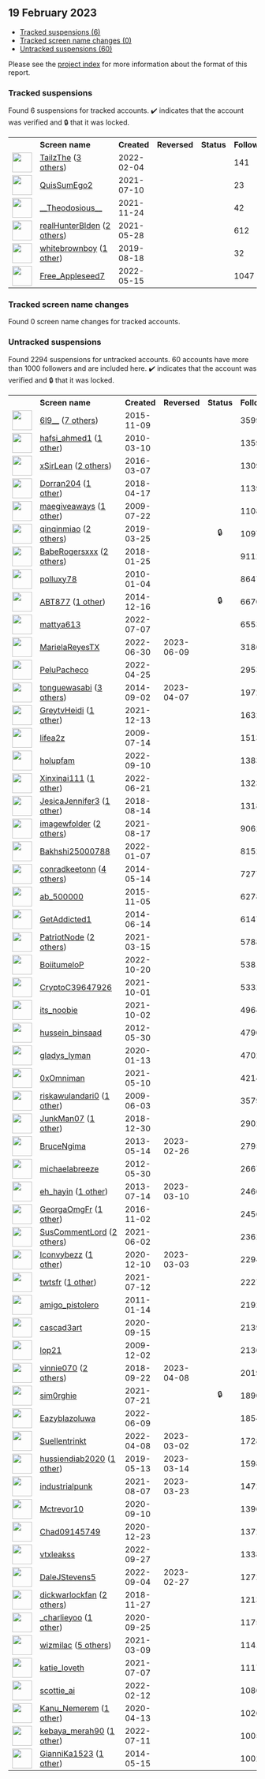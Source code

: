 ## 19 February 2023

* [Tracked suspensions (6)](#tracked-suspensions)
* [Tracked screen name changes (0)](#tracked-screen-name-changes)
* [Untracked suspensions (60)](#untracked-suspensions)

Please see the [project index](https://github.com/travisbrown/twitter-watch) for more information about the format of this report.

### Tracked suspensions

Found 6 suspensions for tracked accounts.
  ✔️ indicates that the account was verified and 🔒 that it was locked.

<table>
    <tr>
        <th></th>
        <th align="left">Screen name</th>
        <th align="left">Created</th>
        <th align="left">Reversed</th>
        <th align="left">Status</th>
        <th align="left">Followers</th>
        <th align="left">Ranking</th></tr>
    </tr>
        <tr>
            <td><a href="https://twitter.com/intent/user?user_id=1489388872924602368">
                <img src="https://pbs.twimg.com/profile_images/1598720970067427329/D2lcLCpQ_normal.jpg" width="40px" height="40px" align="center"/></a>
            </td>
            <td>
                <a href="https://twitter.com/TailzThe">TailzThe</a>&nbsp;(<a href="https://api.memory.lol/v1/tw/id/1489388872924602368">3 others</a>)&nbsp;</td>
            <td>2022-02-04</td>
            <td></td>
            <td align="center"></td>
            <td>141</td>
            <td>1842</td>
        </tr>
        <tr>
            <td><a href="https://twitter.com/intent/user?user_id=1413983116696375296">
                <img src="https://pbs.twimg.com/profile_images/1584705823221088256/tlC9uSIr_normal.jpg" width="40px" height="40px" align="center"/></a>
            </td>
            <td>
                <a href="https://twitter.com/QuisSumEgo2">QuisSumEgo2</a></td>
            <td>2021-07-10</td>
            <td></td>
            <td align="center"></td>
            <td>23</td>
            <td>12048</td>
        </tr>
        <tr>
            <td><a href="https://twitter.com/intent/user?user_id=1463651547406114823">
                <img src="https://pbs.twimg.com/profile_images/1561551590934417409/pk03gn7-_normal.jpg" width="40px" height="40px" align="center"/></a>
            </td>
            <td>
                <a href="https://twitter.com/__Theodosious__">__Theodosious__</a></td>
            <td>2021-11-24</td>
            <td></td>
            <td align="center"></td>
            <td>42</td>
            <td>13156</td>
        </tr>
        <tr>
            <td><a href="https://twitter.com/intent/user?user_id=1398405663672442889">
                <img src="https://pbs.twimg.com/profile_images/1598685879211638785/nsz5iC70_normal.jpg" width="40px" height="40px" align="center"/></a>
            </td>
            <td>
                <a href="https://twitter.com/realHunterBlden">realHunterBlden</a>&nbsp;(<a href="https://api.memory.lol/v1/tw/id/1398405663672442889">2 others</a>)&nbsp;</td>
            <td>2021-05-28</td>
            <td></td>
            <td align="center"></td>
            <td>612</td>
            <td>87190</td>
        </tr>
        <tr>
            <td><a href="https://twitter.com/intent/user?user_id=1163105198862032896">
                <img src="https://pbs.twimg.com/profile_images/1552051673014493184/GVxRDlxB_normal.jpg" width="40px" height="40px" align="center"/></a>
            </td>
            <td>
                <a href="https://twitter.com/whitebrownboy">whitebrownboy</a>&nbsp;(<a href="https://api.memory.lol/v1/tw/id/1163105198862032896">1 other</a>)&nbsp;</td>
            <td>2019-08-18</td>
            <td></td>
            <td align="center"></td>
            <td>32</td>
            <td>94241</td>
        </tr>
        <tr>
            <td><a href="https://twitter.com/intent/user?user_id=1525861646194905090">
                <img src="https://pbs.twimg.com/profile_images/1535213404805292032/o52xFI8S_normal.jpg" width="40px" height="40px" align="center"/></a>
            </td>
            <td>
                <a href="https://twitter.com/Free_Appleseed7">Free_Appleseed7</a></td>
            <td>2022-05-15</td>
            <td></td>
            <td align="center"></td>
            <td>1047</td>
            <td>95499</td>
        </tr></table>

### Tracked screen name changes

Found 0 screen name changes for tracked accounts.

### Untracked suspensions

Found 2294 suspensions for untracked accounts.
60 accounts have more than 1000 followers and are included here.
  ✔️ indicates that the account was verified and 🔒 that it was locked.

<table>
    <tr>
        <th></th>
        <th align="left">Screen name</th>
        <th align="left">Created</th>
        <th align="left">Reversed</th>
        <th align="left">Status</th>
        <th align="left">Followers</th>
    </tr>
        <tr>
            <td><a href="https://twitter.com/intent/user?user_id=4149150267">
                <img src="https://pbs.twimg.com/profile_images/1452734014662586370/zjn99dWG_normal.jpg" width="40px" height="40px" align="center"/></a>
            </td>
            <td>
                <a href="https://twitter.com/6l9__">6l9__</a>&nbsp;(<a href="https://api.memory.lol/v1/tw/id/4149150267">7 others</a>)&nbsp;</td>
            <td>2015-11-09</td>
            <td></td>
            <td align="center"></td>
            <td>359972</td>
        </tr>
        <tr>
            <td><a href="https://twitter.com/intent/user?user_id=121788498">
                <img src="https://pbs.twimg.com/profile_images/1359371119027978240/4mMRO2RX_normal.jpg" width="40px" height="40px" align="center"/></a>
            </td>
            <td>
                <a href="https://twitter.com/hafsi_ahmed1">hafsi_ahmed1</a>&nbsp;(<a href="https://api.memory.lol/v1/tw/id/121788498">1 other</a>)&nbsp;</td>
            <td>2010-03-10</td>
            <td></td>
            <td align="center"></td>
            <td>135998</td>
        </tr>
        <tr>
            <td><a href="https://twitter.com/intent/user?user_id=706899433099689984">
                <img src="https://pbs.twimg.com/profile_images/1598175373530914816/XsX92pin_normal.jpg" width="40px" height="40px" align="center"/></a>
            </td>
            <td>
                <a href="https://twitter.com/xSirLean">xSirLean</a>&nbsp;(<a href="https://api.memory.lol/v1/tw/id/706899433099689984">2 others</a>)&nbsp;</td>
            <td>2016-03-07</td>
            <td></td>
            <td align="center"></td>
            <td>130929</td>
        </tr>
        <tr>
            <td><a href="https://twitter.com/intent/user?user_id=986190076794343424">
                <img src="https://pbs.twimg.com/profile_images/1508492724760039424/OPflCj73_normal.jpg" width="40px" height="40px" align="center"/></a>
            </td>
            <td>
                <a href="https://twitter.com/Dorran204">Dorran204</a>&nbsp;(<a href="https://api.memory.lol/v1/tw/id/986190076794343424">1 other</a>)&nbsp;</td>
            <td>2018-04-17</td>
            <td></td>
            <td align="center"></td>
            <td>113983</td>
        </tr>
        <tr>
            <td><a href="https://twitter.com/intent/user?user_id=59103386">
                <img src="https://pbs.twimg.com/profile_images/1512720049840476167/kTTTNNxI_normal.jpg" width="40px" height="40px" align="center"/></a>
            </td>
            <td>
                <a href="https://twitter.com/maegiveaways">maegiveaways</a>&nbsp;(<a href="https://api.memory.lol/v1/tw/id/59103386">1 other</a>)&nbsp;</td>
            <td>2009-07-22</td>
            <td></td>
            <td align="center"></td>
            <td>110895</td>
        </tr>
        <tr>
            <td><a href="https://twitter.com/intent/user?user_id=1110326271374848001">
                <img src="https://pbs.twimg.com/profile_images/1491144617588588545/qFArO6Pq_normal.jpg" width="40px" height="40px" align="center"/></a>
            </td>
            <td>
                <a href="https://twitter.com/qinqinmiao">qinqinmiao</a>&nbsp;(<a href="https://api.memory.lol/v1/tw/id/1110326271374848001">2 others</a>)&nbsp;</td>
            <td>2019-03-25</td>
            <td></td>
            <td align="center">🔒</td>
            <td>109702</td>
        </tr>
        <tr>
            <td><a href="https://twitter.com/intent/user?user_id=956664783692058624">
                <img src="https://pbs.twimg.com/profile_images/1590871068901707776/-wQY1jcY_normal.jpg" width="40px" height="40px" align="center"/></a>
            </td>
            <td>
                <a href="https://twitter.com/BabeRogersxxx">BabeRogersxxx</a>&nbsp;(<a href="https://api.memory.lol/v1/tw/id/956664783692058624">2 others</a>)&nbsp;</td>
            <td>2018-01-25</td>
            <td></td>
            <td align="center"></td>
            <td>91121</td>
        </tr>
        <tr>
            <td><a href="https://twitter.com/intent/user?user_id=101711457">
                <img src="https://pbs.twimg.com/profile_images/1520943481606209536/ib2VX2Wu_normal.png" width="40px" height="40px" align="center"/></a>
            </td>
            <td>
                <a href="https://twitter.com/polluxy78">polluxy78</a></td>
            <td>2010-01-04</td>
            <td></td>
            <td align="center"></td>
            <td>86479</td>
        </tr>
        <tr>
            <td><a href="https://twitter.com/intent/user?user_id=2932616178">
                <img src="https://pbs.twimg.com/profile_images/1515160194975776774/E6Zru10P_normal.jpg" width="40px" height="40px" align="center"/></a>
            </td>
            <td>
                <a href="https://twitter.com/ABT877">ABT877</a>&nbsp;(<a href="https://api.memory.lol/v1/tw/id/2932616178">1 other</a>)&nbsp;</td>
            <td>2014-12-16</td>
            <td></td>
            <td align="center">🔒</td>
            <td>66704</td>
        </tr>
        <tr>
            <td><a href="https://twitter.com/intent/user?user_id=1545140886174339072">
                <img src="https://pbs.twimg.com/profile_images/1545142353228595200/c8uZ2kdF_normal.jpg" width="40px" height="40px" align="center"/></a>
            </td>
            <td>
                <a href="https://twitter.com/mattya613">mattya613</a></td>
            <td>2022-07-07</td>
            <td></td>
            <td align="center"></td>
            <td>65533</td>
        </tr>
        <tr>
            <td><a href="https://twitter.com/intent/user?user_id=1542344352499892224">
                <img src="https://pbs.twimg.com/profile_images/1542450631092436992/WVkviX8J_normal.jpg" width="40px" height="40px" align="center"/></a>
            </td>
            <td>
                <a href="https://twitter.com/MarielaReyesTX">MarielaReyesTX</a></td>
            <td>2022-06-30</td>
            <td>2023-06-09</td>
            <td align="center"></td>
            <td>31867</td>
        </tr>
        <tr>
            <td><a href="https://twitter.com/intent/user?user_id=1518595822031622146">
                <img src="https://pbs.twimg.com/profile_images/1540679198640984064/LSst8wkm_normal.jpg" width="40px" height="40px" align="center"/></a>
            </td>
            <td>
                <a href="https://twitter.com/PeluPacheco">PeluPacheco</a></td>
            <td>2022-04-25</td>
            <td></td>
            <td align="center"></td>
            <td>29539</td>
        </tr>
        <tr>
            <td><a href="https://twitter.com/intent/user?user_id=2785822645">
                <img src="https://pbs.twimg.com/profile_images/1477586787761782788/TvfVzSqo_normal.jpg" width="40px" height="40px" align="center"/></a>
            </td>
            <td>
                <a href="https://twitter.com/tonguewasabi">tonguewasabi</a>&nbsp;(<a href="https://api.memory.lol/v1/tw/id/2785822645">3 others</a>)&nbsp;</td>
            <td>2014-09-02</td>
            <td>2023-04-07</td>
            <td align="center"></td>
            <td>19729</td>
        </tr>
        <tr>
            <td><a href="https://twitter.com/intent/user?user_id=1470415984578072579">
                <img src="https://pbs.twimg.com/profile_images/1544449269251411968/NcivYZP-_normal.jpg" width="40px" height="40px" align="center"/></a>
            </td>
            <td>
                <a href="https://twitter.com/GreytvHeidi">GreytvHeidi</a>&nbsp;(<a href="https://api.memory.lol/v1/tw/id/1470415984578072579">1 other</a>)&nbsp;</td>
            <td>2021-12-13</td>
            <td></td>
            <td align="center"></td>
            <td>16328</td>
        </tr>
        <tr>
            <td><a href="https://twitter.com/intent/user?user_id=56758410">
                <img src="https://pbs.twimg.com/profile_images/650680092427964416/8qdWQyVf_normal.jpg" width="40px" height="40px" align="center"/></a>
            </td>
            <td>
                <a href="https://twitter.com/lifea2z">lifea2z</a></td>
            <td>2009-07-14</td>
            <td></td>
            <td align="center"></td>
            <td>15134</td>
        </tr>
        <tr>
            <td><a href="https://twitter.com/intent/user?user_id=1568642714660646913">
                <img src="https://pbs.twimg.com/profile_images/1569784260235591683/rloSNlUf_normal.jpg" width="40px" height="40px" align="center"/></a>
            </td>
            <td>
                <a href="https://twitter.com/holupfam">holupfam</a></td>
            <td>2022-09-10</td>
            <td></td>
            <td align="center"></td>
            <td>13835</td>
        </tr>
        <tr>
            <td><a href="https://twitter.com/intent/user?user_id=1539145602071674888">
                <img src="https://pbs.twimg.com/profile_images/1596490732734251008/ucPlktWn_normal.jpg" width="40px" height="40px" align="center"/></a>
            </td>
            <td>
                <a href="https://twitter.com/Xinxinai111">Xinxinai111</a>&nbsp;(<a href="https://api.memory.lol/v1/tw/id/1539145602071674888">1 other</a>)&nbsp;</td>
            <td>2022-06-21</td>
            <td></td>
            <td align="center"></td>
            <td>13233</td>
        </tr>
        <tr>
            <td><a href="https://twitter.com/intent/user?user_id=1029262516327669761">
                <img src="https://pbs.twimg.com/profile_images/1428225922591690753/lhkjBII-_normal.jpg" width="40px" height="40px" align="center"/></a>
            </td>
            <td>
                <a href="https://twitter.com/JesicaJennifer3">JesicaJennifer3</a>&nbsp;(<a href="https://api.memory.lol/v1/tw/id/1029262516327669761">1 other</a>)&nbsp;</td>
            <td>2018-08-14</td>
            <td></td>
            <td align="center"></td>
            <td>13185</td>
        </tr>
        <tr>
            <td><a href="https://twitter.com/intent/user?user_id=1427768020290711552">
                <img src="https://pbs.twimg.com/profile_images/1427770838477062144/oT2V4Rlz_normal.jpg" width="40px" height="40px" align="center"/></a>
            </td>
            <td>
                <a href="https://twitter.com/imagewfolder">imagewfolder</a>&nbsp;(<a href="https://api.memory.lol/v1/tw/id/1427768020290711552">2 others</a>)&nbsp;</td>
            <td>2021-08-17</td>
            <td></td>
            <td align="center"></td>
            <td>9062</td>
        </tr>
        <tr>
            <td><a href="https://twitter.com/intent/user?user_id=1479562416765739011">
                <img src="https://pbs.twimg.com/profile_images/1539612676237791238/jCn-J8pQ_normal.jpg" width="40px" height="40px" align="center"/></a>
            </td>
            <td>
                <a href="https://twitter.com/Bakhshi25000788">Bakhshi25000788</a></td>
            <td>2022-01-07</td>
            <td></td>
            <td align="center"></td>
            <td>8152</td>
        </tr>
        <tr>
            <td><a href="https://twitter.com/intent/user?user_id=2493719334">
                <img src="https://pbs.twimg.com/profile_images/908468202430242816/FO5-99cL_normal.jpg" width="40px" height="40px" align="center"/></a>
            </td>
            <td>
                <a href="https://twitter.com/conradkeetonn">conradkeetonn</a>&nbsp;(<a href="https://api.memory.lol/v1/tw/id/2493719334">4 others</a>)&nbsp;</td>
            <td>2014-05-14</td>
            <td></td>
            <td align="center"></td>
            <td>7277</td>
        </tr>
        <tr>
            <td><a href="https://twitter.com/intent/user?user_id=4119679942">
                <img src="https://pbs.twimg.com/profile_images/662264296399859712/WIvdgAjS_normal.jpg" width="40px" height="40px" align="center"/></a>
            </td>
            <td>
                <a href="https://twitter.com/ab_500000">ab_500000</a></td>
            <td>2015-11-05</td>
            <td></td>
            <td align="center"></td>
            <td>6278</td>
        </tr>
        <tr>
            <td><a href="https://twitter.com/intent/user?user_id=2566770290">
                <img src="https://pbs.twimg.com/profile_images/968101890696384512/fxQnitSG_normal.jpg" width="40px" height="40px" align="center"/></a>
            </td>
            <td>
                <a href="https://twitter.com/GetAddicted1">GetAddicted1</a></td>
            <td>2014-06-14</td>
            <td></td>
            <td align="center"></td>
            <td>6147</td>
        </tr>
        <tr>
            <td><a href="https://twitter.com/intent/user?user_id=1371407852435169284">
                <img src="https://pbs.twimg.com/profile_images/1519329141082161152/7aHckdiW_normal.jpg" width="40px" height="40px" align="center"/></a>
            </td>
            <td>
                <a href="https://twitter.com/PatriotNode">PatriotNode</a>&nbsp;(<a href="https://api.memory.lol/v1/tw/id/1371407852435169284">2 others</a>)&nbsp;</td>
            <td>2021-03-15</td>
            <td></td>
            <td align="center"></td>
            <td>5788</td>
        </tr>
        <tr>
            <td><a href="https://twitter.com/intent/user?user_id=1582918390297276417">
                <img src="https://pbs.twimg.com/profile_images/1582919120474996737/GwSr2-0p_normal.jpg" width="40px" height="40px" align="center"/></a>
            </td>
            <td>
                <a href="https://twitter.com/BoiitumeloP">BoiitumeloP</a></td>
            <td>2022-10-20</td>
            <td></td>
            <td align="center"></td>
            <td>5381</td>
        </tr>
        <tr>
            <td><a href="https://twitter.com/intent/user?user_id=1443900920710893576">
                <img src="https://pbs.twimg.com/profile_images/1443957167074074625/3wkzlUjP_normal.jpg" width="40px" height="40px" align="center"/></a>
            </td>
            <td>
                <a href="https://twitter.com/CryptoC39647926">CryptoC39647926</a></td>
            <td>2021-10-01</td>
            <td></td>
            <td align="center"></td>
            <td>5332</td>
        </tr>
        <tr>
            <td><a href="https://twitter.com/intent/user?user_id=1444260670682193926">
                <img src="https://pbs.twimg.com/profile_images/1444260874743521284/TF30CHkv_normal.jpg" width="40px" height="40px" align="center"/></a>
            </td>
            <td>
                <a href="https://twitter.com/its_noobie">its_noobie</a></td>
            <td>2021-10-02</td>
            <td></td>
            <td align="center"></td>
            <td>4964</td>
        </tr>
        <tr>
            <td><a href="https://twitter.com/intent/user?user_id=595006035">
                <img src="https://pbs.twimg.com/profile_images/1525950598503452674/dQdaNslV_normal.jpg" width="40px" height="40px" align="center"/></a>
            </td>
            <td>
                <a href="https://twitter.com/hussein_binsaad">hussein_binsaad</a></td>
            <td>2012-05-30</td>
            <td></td>
            <td align="center"></td>
            <td>4790</td>
        </tr>
        <tr>
            <td><a href="https://twitter.com/intent/user?user_id=1216818374153469954">
                <img src="https://pbs.twimg.com/profile_images/1216819065509044224/2QMFT2FW_normal.jpg" width="40px" height="40px" align="center"/></a>
            </td>
            <td>
                <a href="https://twitter.com/gladys_lyman">gladys_lyman</a></td>
            <td>2020-01-13</td>
            <td></td>
            <td align="center"></td>
            <td>4702</td>
        </tr>
        <tr>
            <td><a href="https://twitter.com/intent/user?user_id=1391878914553876486">
                <img src="https://pbs.twimg.com/profile_images/1591943106957656064/PLTRL5Vn_normal.jpg" width="40px" height="40px" align="center"/></a>
            </td>
            <td>
                <a href="https://twitter.com/0xOmniman">0xOmniman</a></td>
            <td>2021-05-10</td>
            <td></td>
            <td align="center"></td>
            <td>4214</td>
        </tr>
        <tr>
            <td><a href="https://twitter.com/intent/user?user_id=44456385">
                <img src="https://pbs.twimg.com/profile_images/1579069531745529856/3HyM_MvS_normal.jpg" width="40px" height="40px" align="center"/></a>
            </td>
            <td>
                <a href="https://twitter.com/riskawulandari0">riskawulandari0</a>&nbsp;(<a href="https://api.memory.lol/v1/tw/id/44456385">1 other</a>)&nbsp;</td>
            <td>2009-06-03</td>
            <td></td>
            <td align="center"></td>
            <td>3579</td>
        </tr>
        <tr>
            <td><a href="https://twitter.com/intent/user?user_id=1079377845363855360">
                <img src="https://pbs.twimg.com/profile_images/1156355849486512128/KHjWoyxw_normal.jpg" width="40px" height="40px" align="center"/></a>
            </td>
            <td>
                <a href="https://twitter.com/JunkMan07">JunkMan07</a>&nbsp;(<a href="https://api.memory.lol/v1/tw/id/1079377845363855360">1 other</a>)&nbsp;</td>
            <td>2018-12-30</td>
            <td></td>
            <td align="center"></td>
            <td>2902</td>
        </tr>
        <tr>
            <td><a href="https://twitter.com/intent/user?user_id=1426676322">
                <img src="https://pbs.twimg.com/profile_images/1476172875166007297/HVvGCpQL_normal.jpg" width="40px" height="40px" align="center"/></a>
            </td>
            <td>
                <a href="https://twitter.com/BruceNgima">BruceNgima</a></td>
            <td>2013-05-14</td>
            <td>2023-02-26</td>
            <td align="center"></td>
            <td>2795</td>
        </tr>
        <tr>
            <td><a href="https://twitter.com/intent/user?user_id=595005324">
                <img src="https://pbs.twimg.com/profile_images/666195882933624832/W_8nUZBY_normal.jpg" width="40px" height="40px" align="center"/></a>
            </td>
            <td>
                <a href="https://twitter.com/michaelabreeze">michaelabreeze</a></td>
            <td>2012-05-30</td>
            <td></td>
            <td align="center"></td>
            <td>2667</td>
        </tr>
        <tr>
            <td><a href="https://twitter.com/intent/user?user_id=1593007544">
                <img src="https://pbs.twimg.com/profile_images/1525226193821356033/SiaO5PDo_normal.jpg" width="40px" height="40px" align="center"/></a>
            </td>
            <td>
                <a href="https://twitter.com/eh_hayin">eh_hayin</a>&nbsp;(<a href="https://api.memory.lol/v1/tw/id/1593007544">1 other</a>)&nbsp;</td>
            <td>2013-07-14</td>
            <td>2023-03-10</td>
            <td align="center"></td>
            <td>2466</td>
        </tr>
        <tr>
            <td><a href="https://twitter.com/intent/user?user_id=793694993324056576">
                <img src="https://pbs.twimg.com/profile_images/1589943761076981762/qERsDUAc_normal.jpg" width="40px" height="40px" align="center"/></a>
            </td>
            <td>
                <a href="https://twitter.com/GeorgaOmgFr">GeorgaOmgFr</a>&nbsp;(<a href="https://api.memory.lol/v1/tw/id/793694993324056576">1 other</a>)&nbsp;</td>
            <td>2016-11-02</td>
            <td></td>
            <td align="center"></td>
            <td>2456</td>
        </tr>
        <tr>
            <td><a href="https://twitter.com/intent/user?user_id=1399951367607889921">
                <img src="https://pbs.twimg.com/profile_images/1408887859889717250/Z8QDztdc_normal.jpg" width="40px" height="40px" align="center"/></a>
            </td>
            <td>
                <a href="https://twitter.com/SusCommentLord">SusCommentLord</a>&nbsp;(<a href="https://api.memory.lol/v1/tw/id/1399951367607889921">2 others</a>)&nbsp;</td>
            <td>2021-06-02</td>
            <td></td>
            <td align="center"></td>
            <td>2362</td>
        </tr>
        <tr>
            <td><a href="https://twitter.com/intent/user?user_id=1337164112007147526">
                <img src="https://pbs.twimg.com/profile_images/1598240805289922560/xT-XJrjo_normal.jpg" width="40px" height="40px" align="center"/></a>
            </td>
            <td>
                <a href="https://twitter.com/Iconvybezz">Iconvybezz</a>&nbsp;(<a href="https://api.memory.lol/v1/tw/id/1337164112007147526">1 other</a>)&nbsp;</td>
            <td>2020-12-10</td>
            <td>2023-03-03</td>
            <td align="center"></td>
            <td>2294</td>
        </tr>
        <tr>
            <td><a href="https://twitter.com/intent/user?user_id=1414381145748353026">
                <img src="https://pbs.twimg.com/profile_images/1555404619706146816/4B4PxVjr_normal.jpg" width="40px" height="40px" align="center"/></a>
            </td>
            <td>
                <a href="https://twitter.com/twtsfr">twtsfr</a>&nbsp;(<a href="https://api.memory.lol/v1/tw/id/1414381145748353026">1 other</a>)&nbsp;</td>
            <td>2021-07-12</td>
            <td></td>
            <td align="center"></td>
            <td>2227</td>
        </tr>
        <tr>
            <td><a href="https://twitter.com/intent/user?user_id=238093583">
                <img src="https://pbs.twimg.com/profile_images/1500461964165890055/gzFAkOe3_normal.jpg" width="40px" height="40px" align="center"/></a>
            </td>
            <td>
                <a href="https://twitter.com/amigo_pistolero">amigo_pistolero</a></td>
            <td>2011-01-14</td>
            <td></td>
            <td align="center"></td>
            <td>2192</td>
        </tr>
        <tr>
            <td><a href="https://twitter.com/intent/user?user_id=1305732416938672129">
                <img src="https://pbs.twimg.com/profile_images/1598739242787737600/5I2LDC9l_normal.jpg" width="40px" height="40px" align="center"/></a>
            </td>
            <td>
                <a href="https://twitter.com/cascad3art">cascad3art</a></td>
            <td>2020-09-15</td>
            <td></td>
            <td align="center"></td>
            <td>2139</td>
        </tr>
        <tr>
            <td><a href="https://twitter.com/intent/user?user_id=93997219">
                <img src="https://pbs.twimg.com/profile_images/1598392589379547137/AXHn7cYm_normal.jpg" width="40px" height="40px" align="center"/></a>
            </td>
            <td>
                <a href="https://twitter.com/lop21">lop21</a></td>
            <td>2009-12-02</td>
            <td></td>
            <td align="center"></td>
            <td>2136</td>
        </tr>
        <tr>
            <td><a href="https://twitter.com/intent/user?user_id=1043442920664137728">
                <img src="https://pbs.twimg.com/profile_images/1557517497624104962/Sgd3TboX_normal.jpg" width="40px" height="40px" align="center"/></a>
            </td>
            <td>
                <a href="https://twitter.com/vinnie070">vinnie070</a>&nbsp;(<a href="https://api.memory.lol/v1/tw/id/1043442920664137728">2 others</a>)&nbsp;</td>
            <td>2018-09-22</td>
            <td>2023-04-08</td>
            <td align="center"></td>
            <td>2019</td>
        </tr>
        <tr>
            <td><a href="https://twitter.com/intent/user?user_id=1417807925985349637">
                <img src="https://pbs.twimg.com/profile_images/1596974602697248770/P__u9xjH_normal.jpg" width="40px" height="40px" align="center"/></a>
            </td>
            <td>
                <a href="https://twitter.com/sim0rghie">sim0rghie</a></td>
            <td>2021-07-21</td>
            <td></td>
            <td align="center">🔒</td>
            <td>1890</td>
        </tr>
        <tr>
            <td><a href="https://twitter.com/intent/user?user_id=1534843049230098432">
                <img src="https://pbs.twimg.com/profile_images/1587196895172124677/X59vzJoK_normal.jpg" width="40px" height="40px" align="center"/></a>
            </td>
            <td>
                <a href="https://twitter.com/Eazyblazoluwa">Eazyblazoluwa</a></td>
            <td>2022-06-09</td>
            <td></td>
            <td align="center"></td>
            <td>1854</td>
        </tr>
        <tr>
            <td><a href="https://twitter.com/intent/user?user_id=1512460674957520901">
                <img src="https://pbs.twimg.com/profile_images/1565711289778831362/Axgoj7aT_normal.jpg" width="40px" height="40px" align="center"/></a>
            </td>
            <td>
                <a href="https://twitter.com/Suellentrinkt">Suellentrinkt</a></td>
            <td>2022-04-08</td>
            <td>2023-03-02</td>
            <td align="center"></td>
            <td>1728</td>
        </tr>
        <tr>
            <td><a href="https://twitter.com/intent/user?user_id=1127964509979717632">
                <img src="https://pbs.twimg.com/profile_images/1230883984772562945/7-lhj6ko_normal.jpg" width="40px" height="40px" align="center"/></a>
            </td>
            <td>
                <a href="https://twitter.com/hussiendiab2020">hussiendiab2020</a>&nbsp;(<a href="https://api.memory.lol/v1/tw/id/1127964509979717632">1 other</a>)&nbsp;</td>
            <td>2019-05-13</td>
            <td>2023-03-14</td>
            <td align="center"></td>
            <td>1598</td>
        </tr>
        <tr>
            <td><a href="https://twitter.com/intent/user?user_id=1423808590251429893">
                <img src="https://pbs.twimg.com/profile_images/1583394154184413184/wtyNEiqc_normal.jpg" width="40px" height="40px" align="center"/></a>
            </td>
            <td>
                <a href="https://twitter.com/industrialpunk">industrialpunk</a></td>
            <td>2021-08-07</td>
            <td>2023-03-23</td>
            <td align="center"></td>
            <td>1472</td>
        </tr>
        <tr>
            <td><a href="https://twitter.com/intent/user?user_id=1303914006403522561">
                <img src="https://pbs.twimg.com/profile_images/1590739231785496576/lqjZRiz0_normal.jpg" width="40px" height="40px" align="center"/></a>
            </td>
            <td>
                <a href="https://twitter.com/Mctrevor10">Mctrevor10</a></td>
            <td>2020-09-10</td>
            <td></td>
            <td align="center"></td>
            <td>1396</td>
        </tr>
        <tr>
            <td><a href="https://twitter.com/intent/user?user_id=1341779478494597122">
                <img src="https://pbs.twimg.com/profile_images/1342558974684459008/Q3gpY00T_normal.jpg" width="40px" height="40px" align="center"/></a>
            </td>
            <td>
                <a href="https://twitter.com/Chad09145749">Chad09145749</a></td>
            <td>2020-12-23</td>
            <td></td>
            <td align="center"></td>
            <td>1372</td>
        </tr>
        <tr>
            <td><a href="https://twitter.com/intent/user?user_id=1574705854074470400">
                <img src="https://pbs.twimg.com/profile_images/1574705943723524096/DIdeQ9VW_normal.jpg" width="40px" height="40px" align="center"/></a>
            </td>
            <td>
                <a href="https://twitter.com/vtxleakss">vtxleakss</a></td>
            <td>2022-09-27</td>
            <td></td>
            <td align="center"></td>
            <td>1338</td>
        </tr>
        <tr>
            <td><a href="https://twitter.com/intent/user?user_id=1566502501033328640">
                <img src="https://pbs.twimg.com/profile_images/1574127914932633608/4ULpOLdY_normal.jpg" width="40px" height="40px" align="center"/></a>
            </td>
            <td>
                <a href="https://twitter.com/DaleJStevens5">DaleJStevens5</a></td>
            <td>2022-09-04</td>
            <td>2023-02-27</td>
            <td align="center"></td>
            <td>1272</td>
        </tr>
        <tr>
            <td><a href="https://twitter.com/intent/user?user_id=1067370663139205120">
                <img src="https://pbs.twimg.com/profile_images/1364543789713420288/WTdo_Th1_normal.png" width="40px" height="40px" align="center"/></a>
            </td>
            <td>
                <a href="https://twitter.com/dickwarlockfan">dickwarlockfan</a>&nbsp;(<a href="https://api.memory.lol/v1/tw/id/1067370663139205120">2 others</a>)&nbsp;</td>
            <td>2018-11-27</td>
            <td></td>
            <td align="center"></td>
            <td>1213</td>
        </tr>
        <tr>
            <td><a href="https://twitter.com/intent/user?user_id=1309490076624224257">
                <img src="https://pbs.twimg.com/profile_images/1577012279861813250/9zTYhI9V_normal.jpg" width="40px" height="40px" align="center"/></a>
            </td>
            <td>
                <a href="https://twitter.com/_charlieyoo">_charlieyoo</a>&nbsp;(<a href="https://api.memory.lol/v1/tw/id/1309490076624224257">1 other</a>)&nbsp;</td>
            <td>2020-09-25</td>
            <td></td>
            <td align="center"></td>
            <td>1175</td>
        </tr>
        <tr>
            <td><a href="https://twitter.com/intent/user?user_id=1369335242646032388">
                <img src="https://pbs.twimg.com/profile_images/1594670777223516160/To--JuJa_normal.jpg" width="40px" height="40px" align="center"/></a>
            </td>
            <td>
                <a href="https://twitter.com/wizmilac">wizmilac</a>&nbsp;(<a href="https://api.memory.lol/v1/tw/id/1369335242646032388">5 others</a>)&nbsp;</td>
            <td>2021-03-09</td>
            <td></td>
            <td align="center"></td>
            <td>1141</td>
        </tr>
        <tr>
            <td><a href="https://twitter.com/intent/user?user_id=1412912357278318593">
                <img src="https://pbs.twimg.com/profile_images/1559228371208323073/_4jsoe3Q_normal.jpg" width="40px" height="40px" align="center"/></a>
            </td>
            <td>
                <a href="https://twitter.com/katie_loveth">katie_loveth</a></td>
            <td>2021-07-07</td>
            <td></td>
            <td align="center"></td>
            <td>1117</td>
        </tr>
        <tr>
            <td><a href="https://twitter.com/intent/user?user_id=1492320110941409283">
                <img src="https://pbs.twimg.com/profile_images/1512233782933295106/bwiYfl6n_normal.jpg" width="40px" height="40px" align="center"/></a>
            </td>
            <td>
                <a href="https://twitter.com/scottie_ai">scottie_ai</a></td>
            <td>2022-02-12</td>
            <td></td>
            <td align="center"></td>
            <td>1086</td>
        </tr>
        <tr>
            <td><a href="https://twitter.com/intent/user?user_id=1249682988323012608">
                <img src="https://pbs.twimg.com/profile_images/1536161807403995136/HKAk1amu_normal.jpg" width="40px" height="40px" align="center"/></a>
            </td>
            <td>
                <a href="https://twitter.com/Kanu_Nemerem">Kanu_Nemerem</a>&nbsp;(<a href="https://api.memory.lol/v1/tw/id/1249682988323012608">1 other</a>)&nbsp;</td>
            <td>2020-04-13</td>
            <td></td>
            <td align="center"></td>
            <td>1026</td>
        </tr>
        <tr>
            <td><a href="https://twitter.com/intent/user?user_id=1546347066812956673">
                <img src="https://pbs.twimg.com/profile_images/1595605502985400320/Q4tNqL_J_normal.jpg" width="40px" height="40px" align="center"/></a>
            </td>
            <td>
                <a href="https://twitter.com/kebaya_merah90">kebaya_merah90</a>&nbsp;(<a href="https://api.memory.lol/v1/tw/id/1546347066812956673">1 other</a>)&nbsp;</td>
            <td>2022-07-11</td>
            <td></td>
            <td align="center"></td>
            <td>1005</td>
        </tr>
        <tr>
            <td><a href="https://twitter.com/intent/user?user_id=2496028128">
                <img src="https://pbs.twimg.com/profile_images/1561727217792536576/gbBPLPa5_normal.jpg" width="40px" height="40px" align="center"/></a>
            </td>
            <td>
                <a href="https://twitter.com/GianniKa1523">GianniKa1523</a>&nbsp;(<a href="https://api.memory.lol/v1/tw/id/2496028128">1 other</a>)&nbsp;</td>
            <td>2014-05-15</td>
            <td></td>
            <td align="center"></td>
            <td>1002</td>
        </tr></table>
